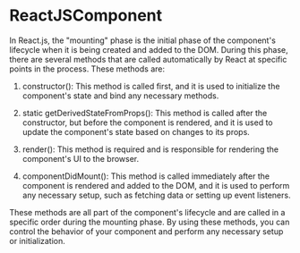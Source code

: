 # ReactJSComponent

In React.js, the "mounting" phase is the initial phase of the component's lifecycle when it is being created and added to the DOM. During this phase, there are several methods that are called automatically by React at specific points in the process. These methods are:

1. constructor(): This method is called first, and it is used to initialize the component's state and bind any necessary methods.

2. static getDerivedStateFromProps(): This method is called after the constructor, but before the component is rendered, and it is used to update the component's state based on changes to its props.

3. render(): This method is required and is responsible for rendering the component's UI to the browser.

4. componentDidMount(): This method is called immediately after the component is rendered and added to the DOM, and it is used to perform any necessary setup, such as fetching data or setting up event listeners.

These methods are all part of the component's lifecycle and are called in a specific order during the mounting phase. By using these methods, you can control the behavior of your component and perform any necessary setup or initialization.
